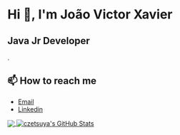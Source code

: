 # Hi 👋, I'm João Victor Xavier
## Java Jr Developer
.

## 📫 How to reach me
- <a href="mailto:nseimeesqueci@gmail.com">Email</a>  
- [Linkedin]()

<a href="https://github.com/joaoxavier23">
  <img align="center" src="https://github-readme-stats.vercel.app/api/top-langs/?username=joaoxavier23&title_color=ffffff&text_color=c9cacc&icon_color=2bbc8a&bg_color=1d1f21" />
</a>

<a href="https://github.com/joaoxavier23">
  <img align="center" src="https://github-readme-stats.vercel.app/api?username=joaoxavier23&show_icons=true&line_height=27&count_private=true&title_color=ffffff&text_color=c9cacc&icon_color=2bbc8a&bg_color=1d1f21" alt="czetsuya's GitHub Stats" />
</a>
